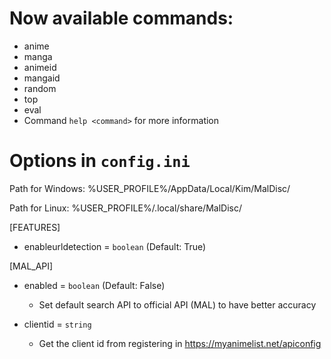 # Now available commands:
  - anime
  - manga
  - animeid
  - mangaid
  - random
  - top
  - eval
  - Command `help <command>` for more information


# Options in `config.ini`
Path for Windows: %USER_PROFILE%/AppData/Local/Kim/MalDisc/

Path for Linux: %USER_PROFILE%/.local/share/MalDisc/

[FEATURES]
- enableurldetection = `boolean` (Default: True)

[MAL_API]
- enabled = `boolean` (Default: False)
  - Set default search API to official API (MAL) to have better accuracy

- clientid = `string`
  - Get the client id from registering in https://myanimelist.net/apiconfig